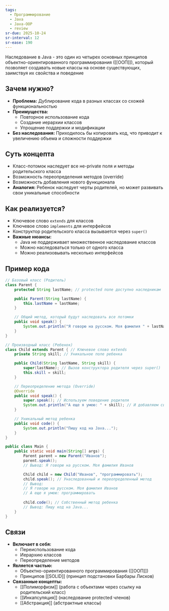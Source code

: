 ```yaml
---
tags:
  - Программирование
  - Java
  - Java-OOP
  - review
sr-due: 2025-10-24
sr-interval: 12
sr-ease: 190
---
```

Наследование в Java - это один из четырех основных принципов объектно-ориентированного программирования ([[ООП]]), который позволяет создавать новые классы на основе существующих, заимствуя их свойства и поведение

## Зачем нужно?

- **Проблема:** Дублирование кода в разных классах со схожей функциональностью
- **Преимущества:**
    - Повторное использование кода
    - Создание иерархии классов
    - Упрощение поддержки и модификации
- **Без наследования:** Приходилось бы копировать код, что приводит к увеличению объема и сложности поддержки

## Суть концепта

- Класс-потомок наследует все не-private поля и методы родительского класса
- Возможность переопределения методов (override)
- Возможность добавления нового функционала
- **Аналогия:** Ребенок наследует черты родителей, но может развивать свои уникальные способности

## Как реализуется?

- Ключевое слово `extends` для классов
- Ключевое слово `implements` для интерфейсов
- Конструктор родительского класса вызывается через `super()`
- **Важные нюансы:**
    - Java не поддерживает множественное наследование классов
    - Можно наследоваться только от одного класса
    - Можно реализовывать несколько интерфейсов

## Пример кода

``` Java
// Базовый класс (Родитель)
class Parent {
    protected String lastName; // protected поле доступно наследникам

    public Parent(String lastName) {
        this.lastName = lastName;
    }

    // Общий метод, который будут наследовать все потомки
    public void speak() {
        System.out.println("Я говорю на русском. Моя фамилия " + lastName);
    }
}

// Производный класс (Ребенок)
class Child extends Parent { // Ключевое слово extends
    private String skill; // Уникальное поле ребенка

    public Child(String lastName, String skill) {
        super(lastName); // Вызов конструктора родителя через super()
        this.skill = skill;
    }

    // Переопределение метода (Override)
    @Override
    public void speak() {
        super.speak(); // Используем поведение родителя
        System.out.println("А еще я умею: " + skill); // И добавляем свое
    }

    // Уникальный метод ребенка
    public void code() {
        System.out.println("Пишу код на Java...");
    }
}

public class Main {
    public static void main(String[] args) {
        Parent parent = new Parent("Иванов");
        parent.speak();
        // Вывод: Я говорю на русском. Моя фамилия Иванов

        Child child = new Child("Иванов", "программировать");
        child.speak(); // Унаследованный и переопределенный метод
        // Вывод:
        // Я говорю на русском. Моя фамилия Иванов
        // А еще я умею: программировать
        
        child.code(); // Собственный метод ребенка
        // Вывод: Пишу код на Java...
    }
}
```

## Связи

- **Включает в себя:**
    - Переиспользование кода
    - Иерархию классов
    - Переопределение методов
- **Является частью:**
    - Объектно-ориентированного программирования ([[ООП]])
    - Принципов [[SOLID]] (принцип подстановки Барбары Лисков)
- **Связанные концепты:**
    - [[Полиморфизм]] (работа с объектами через ссылку на родительский класс)
    - [[Инкапсуляция]] (наследование protected членов)
    - [[Абстракция]] (абстрактные классы)